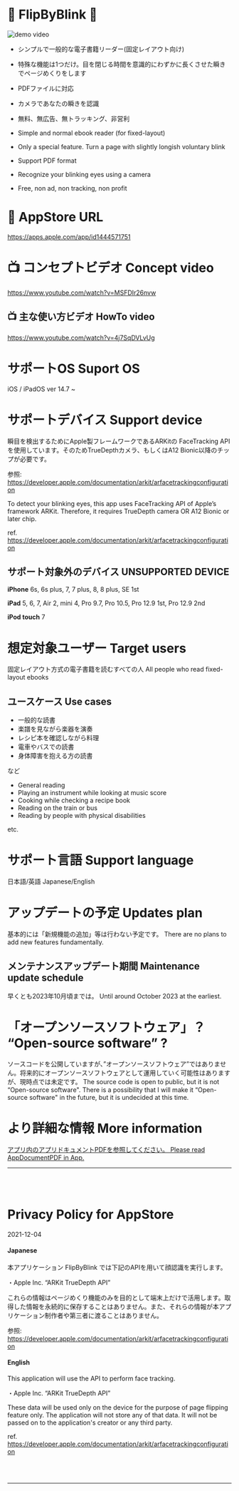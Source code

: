 📖 FlipByBlink 👀
==================

![demo video](FlipByBlink_ver3/Assets.xcassets/🄳emo.dataset/🄳emo.GIF)


- シンプルで一般的な電子書籍リーダー(固定レイアウト向け)
- 特殊な機能は1つだけ。目を閉じる時間を意識的にわずかに長くさせた瞬きでページめくりをします
- PDFファイルに対応
- カメラであなたの瞬きを認識
- 無料、無広告、無トラッキング、非営利


- Simple and normal ebook reader (for fixed-layout)
- Only a special feature. Turn a page with slightly longish voluntary blink
- Support PDF format
- Recognize your blinking eyes using a camera
- Free, non ad, non tracking, non profit


🔗 AppStore URL
================
https://apps.apple.com/app/id1444571751


📺 コンセプトビデオ Concept video
===============================
https://www.youtube.com/watch?v=MSFDIr26nvw


📺 主な使い方ビデオ HowTo video
-----------------------------
https://www.youtube.com/watch?v=4j7SqDVLvUg


サポートOS Suport OS
===================

iOS / iPadOS ver 14.7 ~


サポートデバイス Support device
=============================

瞬目を検出するためにApple製フレームワークであるARKitの FaceTracking APIを使用しています。そのためTrueDepthカメラ、もしくはA12 Bionic以降のチップが必要です。

参照: https://developer.apple.com/documentation/arkit/arfacetrackingconfiguration


To detect your blinking eyes, this app uses FaceTracking API of Apple’s framework ARKit. Therefore, it requires TrueDepth camera OR A12 Bionic or later chip.

ref. https://developer.apple.com/documentation/arkit/arfacetrackingconfiguration


サポート対象外のデバイス UNSUPPORTED DEVICE
---------------------------------------

__iPhone__ 6s, 6s plus, 7, 7 plus, 8, 8 plus, SE 1st

__iPad__ 5, 6, 7, Air 2, mini 4, Pro 9.7, Pro 10.5, Pro 12.9 1st, Pro 12.9 2nd

__iPod touch__ 7


想定対象ユーザー Target users
===========================

固定レイアウト方式の電子書籍を読むすべての人 All people who read fixed-layout ebooks


ユースケース Use cases
--------------------

- 一般的な読書
- 楽譜を見ながら楽器を演奏
- レシピ本を確認しながら料理
- 電車やバスでの読書
- 身体障害を抱える方の読書

など


- General reading
- Playing an instrument while looking at music score
- Cooking while checking a recipe book
- Reading on the train or bus
- Reading by people with physical disabilities

etc.


サポート言語 Support language
===========================

日本語/英語 Japanese/English


アップデートの予定 Updates plan
===========================

基本的には「新規機能の追加」等は行わない予定です。 There are no plans to add new features fundamentally. 


メンテナンスアップデート期間 Maintenance update schedule
----------------------------------------------------

早くとも2023年10月頃までは。 Until around October 2023 at the earliest.


「オープンソースソフトウェア」？ “Open-source software” ?
===================================================

ソースコードを公開していますが、”オープンソースソフトウェア”ではありません。将来的にオープンソースソフトウェアとして運用していく可能性はありますが、現時点では未定です。 The source code is open to public, but it is not “Open-source software". There is a possibility that I will make it “Open-source software" in the future, but it is undecided at this time.


より詳細な情報 More information
==============================

[アプリ内のアプリドキュメントPDFを参照してください。 Please read AppDocumentPDF in App.](/FlipByBlink_ver3/📄.pdf)  




------------

<br>

<br>




Privacy Policy for AppStore
============================

2021-12-04  

#### Japanese

本アプリケーション FlipByBlink では下記のAPIを用いて顔認識を実行します。

・Apple Inc. “ARKit TrueDepth API”

これらの情報はページめくり機能のみを目的として端末上だけで活用します。取得した情報を永続的に保存することはありません。また、それらの情報が本アプリケーション制作者や第三者に渡ることはありません。  

参照: https://developer.apple.com/documentation/arkit/arfacetrackingconfiguration  

#### English

This application will use the API to perform face tracking.

・Apple Inc. “ARKit TrueDepth API”

These data will be used only on the device for the purpose of page flipping feature only. The application will not store any of that data. It will not be passed on to the application's creator or any third party.  

ref. https://developer.apple.com/documentation/arkit/arfacetrackingconfiguration  




<br>

<br>

------------



